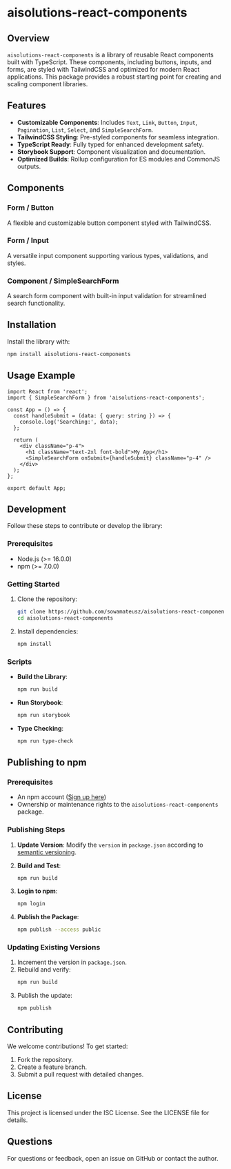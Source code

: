 # aisolutions-react-components

## Overview

`aisolutions-react-components` is a library of reusable React components built with TypeScript. These components, including buttons, inputs, and forms, are styled with TailwindCSS and optimized for modern React applications. This package provides a robust starting point for creating and scaling component libraries.

## Features

- **Customizable Components**: Includes `Text`, `Link`, `Button`, `Input`, `Pagination`, `List`, `Select`, and `SimpleSearchForm`.
- **TailwindCSS Styling**: Pre-styled components for seamless integration.
- **TypeScript Ready**: Fully typed for enhanced development safety.
- **Storybook Support**: Component visualization and documentation.
- **Optimized Builds**: Rollup configuration for ES modules and CommonJS outputs.

## Components

### Form / Button

A flexible and customizable button component styled with TailwindCSS.

### Form / Input

A versatile input component supporting various types, validations, and styles.

### Component / SimpleSearchForm

A search form component with built-in input validation for streamlined search functionality.

## Installation

Install the library with:

```bash
npm install aisolutions-react-components
```

## Usage Example

```tsx
import React from 'react';
import { SimpleSearchForm } from 'aisolutions-react-components';

const App = () => {
  const handleSubmit = (data: { query: string }) => {
    console.log('Searching:', data);
  };

  return (
    <div className="p-4">
      <h1 className="text-2xl font-bold">My App</h1>
      <SimpleSearchForm onSubmit={handleSubmit} className="p-4" />
    </div>
  );
};

export default App;
```

## Development

Follow these steps to contribute or develop the library:

### Prerequisites

- Node.js (>= 16.0.0)
- npm (>= 7.0.0)

### Getting Started

1. Clone the repository:

   ```bash
   git clone https://github.com/sowamateusz/aisolutions-react-components.git
   cd aisolutions-react-components
   ```

2. Install dependencies:

   ```bash
   npm install
   ```

### Scripts

- **Build the Library**:

  ```bash
  npm run build
  ```

- **Run Storybook**:

  ```bash
  npm run storybook
  ```

- **Type Checking**:
  ```bash
  npm run type-check
  ```

## Publishing to npm

### Prerequisites

- An npm account ([Sign up here](https://www.npmjs.com/signup))
- Ownership or maintenance rights to the `aisolutions-react-components` package.

### Publishing Steps

1. **Update Version**:
   Modify the `version` in `package.json` according to [semantic versioning](https://semver.org/).

2. **Build and Test**:

   ```bash
   npm run build
   ```

3. **Login to npm**:

   ```bash
   npm login
   ```

4. **Publish the Package**:
   ```bash
   npm publish --access public
   ```

### Updating Existing Versions

1. Increment the version in `package.json`.
2. Rebuild and verify:
   ```bash
   npm run build
   ```
3. Publish the update:
   ```bash
   npm publish
   ```

## Contributing

We welcome contributions! To get started:

1. Fork the repository.
2. Create a feature branch.
3. Submit a pull request with detailed changes.

## License

This project is licensed under the ISC License. See the LICENSE file for details.

## Questions

For questions or feedback, open an issue on GitHub or contact the author.
